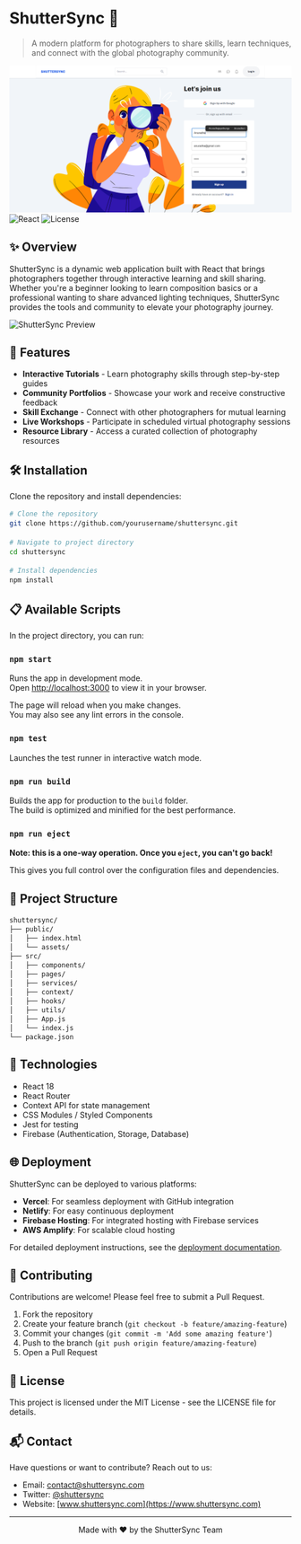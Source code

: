 # ShutterSync 📸

> A modern platform for photographers to share skills, learn techniques, and connect with the global photography community.

![ShutterSync](https://github.com/anuradhajayathunga/paf-frontend/blob/oauth2-branch/signup.png)
![React](https://img.shields.io/badge/React-18.2.0-blue)
![License](https://img.shields.io/badge/License-MIT-yellow)

## ✨ Overview

ShutterSync is a dynamic web application built with React that brings photographers together through interactive learning and skill sharing. Whether you're a beginner looking to learn composition basics or a professional wanting to share advanced lighting techniques, ShutterSync provides the tools and community to elevate your photography journey.

![ShutterSync Preview](/api/placeholder/800/400)

## 🚀 Features

- **Interactive Tutorials** - Learn photography skills through step-by-step guides
- **Community Portfolios** - Showcase your work and receive constructive feedback
- **Skill Exchange** - Connect with other photographers for mutual learning
- **Live Workshops** - Participate in scheduled virtual photography sessions
- **Resource Library** - Access a curated collection of photography resources

## 🛠️ Installation

Clone the repository and install dependencies:

```bash
# Clone the repository
git clone https://github.com/yourusername/shuttersync.git

# Navigate to project directory
cd shuttersync

# Install dependencies
npm install
```

## 📋 Available Scripts

In the project directory, you can run:

### `npm start`

Runs the app in development mode.\
Open [http://localhost:3000](http://localhost:3000) to view it in your browser.

The page will reload when you make changes.\
You may also see any lint errors in the console.

### `npm test`

Launches the test runner in interactive watch mode.

### `npm run build`

Builds the app for production to the `build` folder.\
The build is optimized and minified for the best performance.

### `npm run eject`

**Note: this is a one-way operation. Once you `eject`, you can't go back!**

This gives you full control over the configuration files and dependencies.

## 🧩 Project Structure

```
shuttersync/
├── public/
│   ├── index.html
│   └── assets/
├── src/
│   ├── components/
│   ├── pages/
│   ├── services/
│   ├── context/
│   ├── hooks/
│   ├── utils/
│   ├── App.js
│   └── index.js
└── package.json
```

## 🔧 Technologies

- React 18
- React Router
- Context API for state management
- CSS Modules / Styled Components
- Jest for testing
- Firebase (Authentication, Storage, Database)

## 🌐 Deployment

ShutterSync can be deployed to various platforms:

- **Vercel**: For seamless deployment with GitHub integration
- **Netlify**: For easy continuous deployment
- **Firebase Hosting**: For integrated hosting with Firebase services
- **AWS Amplify**: For scalable cloud hosting

For detailed deployment instructions, see the [deployment documentation](https://example.com/deployment).

## 🤝 Contributing

Contributions are welcome! Please feel free to submit a Pull Request.

1. Fork the repository
2. Create your feature branch (`git checkout -b feature/amazing-feature`)
3. Commit your changes (`git commit -m 'Add some amazing feature'`)
4. Push to the branch (`git push origin feature/amazing-feature`)
5. Open a Pull Request

## 📄 License

This project is licensed under the MIT License - see the LICENSE file for details.

## 📬 Contact

Have questions or want to contribute? Reach out to us:

- Email: contact@shuttersync.com
- Twitter: [@shuttersync](https://twitter.com/shuttersync)
- Website: [www.shuttersync.com](https://www.shuttersync.com)

---

<p align="center">
  Made with ❤️ by the ShutterSync Team
</p>